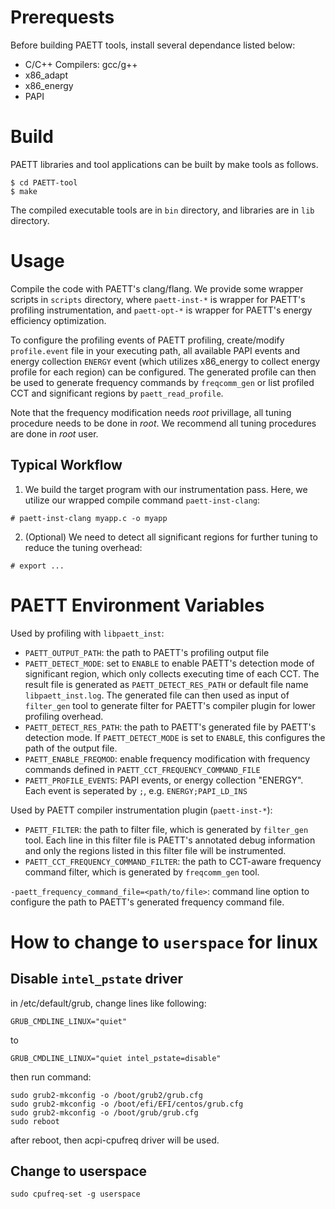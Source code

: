 # Prerequests

Before building PAETT tools, install several dependance listed below:

- C/C++ Compilers: gcc/g++
- x86_adapt
- x86_energy
- PAPI

# Build

PAETT libraries and tool applications can be built by make tools as follows.

~~~
$ cd PAETT-tool
$ make
~~~

The compiled executable tools are in `bin` directory, and libraries are in `lib` directory. 

# Usage

Compile the code with PAETT's clang/flang. We provide some wrapper scripts in `scripts` directory, where `paett-inst-*` is wrapper for PAETT's profiling instrumentation, and `paett-opt-*` is wrapper for PAETT's energy efficiency optimization.

To configure the profiling events of PAETT profiling, create/modify `profile.event` file in your executing path, all available PAPI events and energy collection `ENERGY` event (which utilizes x86_energy to collect energy profile for each region) can be configured. The generated profile can then be used to generate frequency commands by `freqcomm_gen` or list profiled CCT and significant regions by `paett_read_profile`.

Note that the frequency modification needs *root* privillage, all tuning procedure needs to be done in *root*. We recommend all tuning procedures are done in *root* user.

## Typical Workflow

1. We build the target program with our instrumentation pass. Here, we utilize our wrapped compile command `paett-inst-clang`:

```
# paett-inst-clang myapp.c -o myapp
```

2. (Optional) We need to detect all significant regions for further tuning to reduce the tuning overhead:

```
# export ...
```

# PAETT Environment Variables

Used by profiling with `libpaett_inst`:
- `PAETT_OUTPUT_PATH`: the path to PAETT's profiling output file
- `PAETT_DETECT_MODE`: set to `ENABLE` to enable PAETT's detection mode of significant region, which only collects executing time of each CCT. The result file is generated as `PAETT_DETECT_RES_PATH` or default file name `libpaett_inst.log`. The generated file can then used as input of `filter_gen` tool to generate filter for PAETT's compiler plugin for lower profiling overhead.
- `PAETT_DETECT_RES_PATH`: the path to PAETT's generated file by PAETT's detection mode. If `PAETT_DETECT_MODE` is set to `ENABLE`, this configures the path of the output file.
- `PAETT_ENABLE_FREQMOD`: enable frequency modification with frequency commands defined in `PAETT_CCT_FREQUENCY_COMMAND_FILE`
- `PAETT_PROFILE_EVENTS`: PAPI events, or energy collection "ENERGY". Each event is seperated by `;`, e.g. `ENERGY;PAPI_LD_INS`

Used by PAETT compiler instrumentation plugin (`paett-inst-*`):
- `PAETT_FILTER`: the path to filter file, which is generated by `filter_gen` tool. Each line in this filter file is PAETT's annotated debug information and only the regions listed in this filter file will be instrumented.
- `PAETT_CCT_FREQUENCY_COMMAND_FILTER`: the path to CCT-aware frequency command filter, which is generated by `freqcomm_gen` tool.

`-paett_frequency_command_file=<path/to/file>`: command line option to configure the path to PAETT's generated frequency command file.

# How to change to `userspace` for linux

## Disable `intel_pstate` driver

in /etc/default/grub, change lines like following:

```
GRUB_CMDLINE_LINUX="quiet"
```

to

```
GRUB_CMDLINE_LINUX="quiet intel_pstate=disable"
```

then run command:

```
sudo grub2-mkconfig -o /boot/grub2/grub.cfg
sudo grub2-mkconfig -o /boot/efi/EFI/centos/grub.cfg
sudo grub2-mkconfig -o /boot/grub/grub.cfg
sudo reboot
```

after reboot, then acpi-cpufreq driver will be used.

## Change to userspace

```
sudo cpufreq-set -g userspace
```